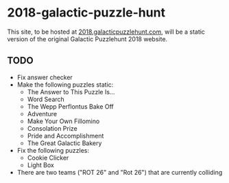 # 2018-galactic-puzzle-hunt

This site, to be hosted at [2018.galacticpuzzlehunt.com](https://2018.galacticpuzzlehunt.com), will be a static version of the original Galactic Puzzlehunt 2018 website.

## TODO

* Fix answer checker
* Make the following puzzles static:
  - The Answer to This Puzzle Is...
  - Word Search
  - The Wepp Perflontus Bake Off
  - Adventure
  - Make Your Own Fillomino
  - Consolation Prize
  - Pride and Accomplishment
  - The Great Galactic Bakery
* Fix the following puzzles:
  - Cookie Clicker
  - Light Box
* There are two teams ("ROT 26" and "Rot 26") that are currently colliding
